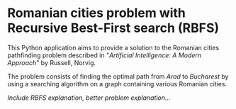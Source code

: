 # Romanian cities problem with Recursive Best-First search (RBFS)
This Python application aims to provide a solution to the Romanian cities pathfinding problem described in "*Artificial Intelligence: A Modern Approach*" by Russell, Norvig.

The problem consists of finding the optimal path from *Arad* to *Bucharest* by using a searching algorithm on a graph containing various Romanian cities.

*Include RBFS explanation, better problem explanation...*
